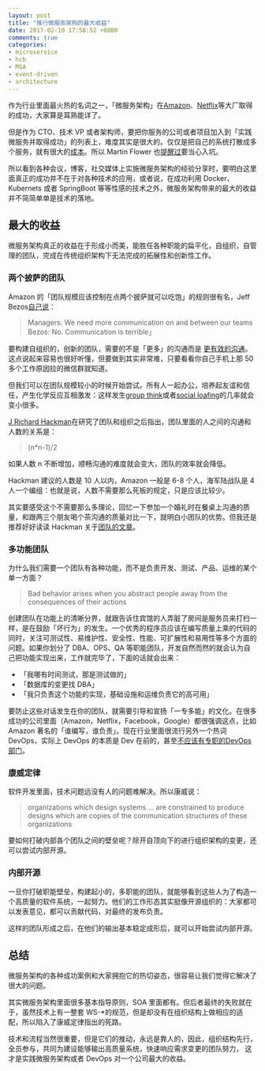 ```yaml
---
layout: post
title: "推行微服务架构的最大收益"
date: 2017-02-10 17:58:52 +0800
comments: true
categories:
- microservice
- hcb
- MSA
- event-driven
- architecture
---
```


作为行业里面最火热的名词之一，「微服务架构」在[Amazon](http://www.zdnet.com/article/soa-done-right-the-amazon-strategy/)、[Netflix](http://nginx.com/blog/microservices-at-netflix-architectural-best-practices/)等大厂取得的成功，大家算是耳熟能详了。

但是作为 CTO、技术 VP 或者架构师，要把你服务的公司或者项目加入到「实践微服务并取得成功」的列表上，难度其实是很大的。仅仅是把自己的系统打散成多个服务，就有很大的[成本](https://www.slideshare.net/ceposta/camel-microservicesfabric8)。所以 Martin Flower 也[提醒过](http://martinfowler.com/articles/microservice-trade-offs.html)要当心入坑。

所以看到各种会议，博客，社交媒体上实施微服务架构的经验分享时，要明白这里面真正的成功并不在于对各种技术的应用，或者说，在成功利用 Docker、Kubernets 或者 SpringBoot 等等性感的技术之外，微服务架构带来的最大的收益并不简简单单是技术的落地。

## 最大的收益

微服务架构真正的收益在于形成小而美，能胜任各种职能的扁平化，自组织，自管理的团队，完成在传统组织架构下无法完成的拓展性和创新性工作。

### 两个披萨的团队

Amazon 的「团队规模应该控制在点两个披萨就可以吃饱」的规则很有名，Jeff Bezos[自己说](http://99u.com/articles/7255/the-jeff-bezos-school-of-long-term-thinking)：

> Managers: We need more communication on and between our teams
> Bezos: No. Communication is terrible」

要构建自组织的，创新的团队，需要的不是「更多」的沟通而是 [更有效的沟通](http://blog.idonethis.com/two-pizza-team/)。这点说起来容易也很好听懂，但要做到其实非常难，只要看看你自己手机上那 50 多个工作原因拉的微信群就知道。

但我们可以在团队规模较小的时候开始尝试。所有人一起办公，培养起友谊和信任，产生化学反应互相激发：这样发生[group think](https://en.wikipedia.org/wiki/Groupthink)或者[social loafing](https://en.wikipedia.org/wiki/Social_loafing)的几率就会变小很多。

[J Richard Hackman](http://hackman.socialpsychology.org/)在研究了团队和组织之后指出，团队里面的人之间的沟通和人数的关系是：

> (n*n-1)/2

如果人数 n 不断增加，顺畅沟通的难度就会变大，团队的效率就会降低。

Hackman 建议的人数是 10 人以内，Amazon 一般是 6-8 个人，海军陆战队是 4 人一个编组：也就是说，人数不需要那么死板的规定，只是应该比较少。

其实要感受这个不需要那么多理论，回忆一下参加一个婚礼时在餐桌上沟通的质量，和跟两三个朋友喝个茶沟通的质量对比一下，就明白小团队的优势。但我还是推荐好好读读 Hackman 关于[团队的文章](http://econ.au.dk/fileadmin/Economics_Business/Currently/Events/PhDFinance/Kauttu_Why-Teams-Dont-Work-by-J.-Richard-Hackman.pdf)。

### 多功能团队

为什么我们需要一个团队有各种功能，而不是负责开发、测试、产品、运维的某个单一方面？

> Bad behavior arises when you abstract people away from the consequences of their actions

创建团队在功能上的清晰分界，就跟告诉住宾馆的人弄脏了房间是服务员来打扫一样，是在鼓励「坏行为」的发生。一个优秀的程序员应该在编写质量上乘的代码的同时，关注可测试性、易维护性、安全性、性能、可扩展性和易用性等多个方面的问题。如果你划分了 DBA、OPS、QA 等职能团队，开发自然而然的就会认为自己把功能实现出来，工作就完毕了，下面的话就会出来：

- 「我哪有时间测试，那是测试做的」
- 「数据库的变更找 DBA」
- 「我只负责这个功能的实现，基础设施和运维负责它的高可用」

要防止这些对话发生在你的团队，就需要引导和宣扬「一专多能」的文化。在很多成功的公司里面（Amazon，Netflix，Facebook，Google）都很强调这点，比如 Amazon 著名的「谁编写，谁负责」。现在行业里面很流行另外一个热词 DevOps，实际上 DevOps 的本质是 Dev 在前的，甚至[不应该有专职的DevOps部门](https://www.rallydev.com/blog/engineering/you-don-t-need-devops-team-you-need-tools-team)。

### 康威定律

软件开发里面，技术问题远没有人的问题难解决。所以康威说：

> organizations which design systems … are constrained to produce designs which are copies of the communication structures of these organizations

要如何打破内部各个团队之间的壁垒呢？除开自顶向下的进行组织架构的变更，还可以尝试内部开源。

### 内部开源

一旦你打破职能壁垒，构建起小的，多职能的团队，就能够看到这些人为了构造一个高质量的软件系统，一起努力。他们的工作形态其实挺像开源组织的：大家都可以发表意见，都可以贡献代码，对最终的发布负责。

这样的团队形成之后，在他们的输出基本稳定成形后，就可以开始尝试内部开源。

## 总结

微服务架构的各种成功案例和大家拥抱它的热切姿态，很容易让我们觉得它解决了很大的问题。

其实微服务架构里面很多基本指导原则，SOA 里面都有。但后者最终的失败就在于，虽然技术上有一整套 WS-*的规范，但是却没有在组织结构上做相应的适配，所以陷入了康威定律指出的死路。

技术和流程当然很重要，但是它们的推动，永远是靠人的，因此，组织结构先行，全员参与，共同为建设能够输出高质量系统，快速响应需求变更的团队努力， 这才是实践微服务架构或者 DevOps 对一个公司最大的收益。


